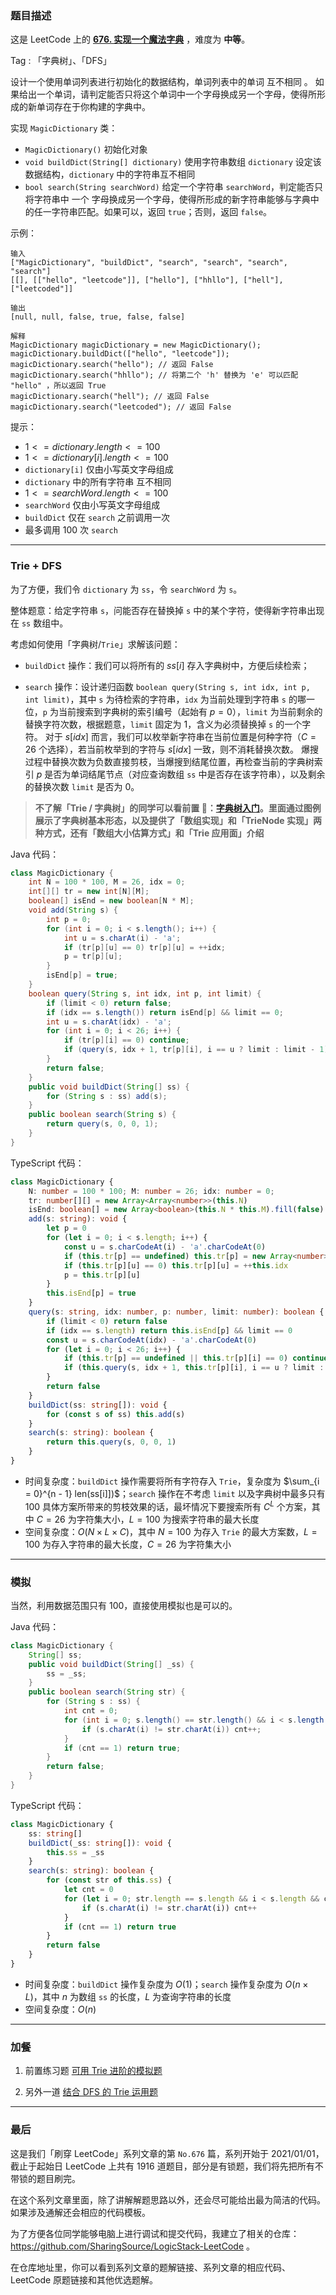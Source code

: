 ### 题目描述

这是 LeetCode 上的 **[676. 实现一个魔法字典](https://leetcode.cn/problems/cut-off-trees-for-golf-event/solution/by-ac_oier-ksth/)** ，难度为 **中等**。

Tag : 「字典树」、「DFS」



设计一个使用单词列表进行初始化的数据结构，单词列表中的单词 互不相同 。 如果给出一个单词，请判定能否只将这个单词中一个字母换成另一个字母，使得所形成的新单词存在于你构建的字典中。

实现 `MagicDictionary` 类：

* `MagicDictionary()` 初始化对象
* `void buildDict(String[] dictionary)` 使用字符串数组 `dictionary` 设定该数据结构，`dictionary` 中的字符串互不相同
* `bool search(String searchWord)` 给定一个字符串 `searchWord`，判定能否只将字符串中 一个 字母换成另一个字母，使得所形成的新字符串能够与字典中的任一字符串匹配。如果可以，返回 `true`；否则，返回 `false`。

示例：
```
输入
["MagicDictionary", "buildDict", "search", "search", "search", "search"]
[[], [["hello", "leetcode"]], ["hello"], ["hhllo"], ["hell"], ["leetcoded"]]

输出
[null, null, false, true, false, false]

解释
MagicDictionary magicDictionary = new MagicDictionary();
magicDictionary.buildDict(["hello", "leetcode"]);
magicDictionary.search("hello"); // 返回 False
magicDictionary.search("hhllo"); // 将第二个 'h' 替换为 'e' 可以匹配 "hello" ，所以返回 True
magicDictionary.search("hell"); // 返回 False
magicDictionary.search("leetcoded"); // 返回 False
```

提示：
* $1 <= dictionary.length <= 100$
* $1 <= dictionary[i].length <= 100$
* `dictionary[i]` 仅由小写英文字母组成
* `dictionary` 中的所有字符串 互不相同
* $1 <= searchWord.length <= 100$
* `searchWord` 仅由小写英文字母组成
* `buildDict` 仅在 `search` 之前调用一次
* 最多调用 $100$ 次 `search`

---

### Trie + DFS

为了方便，我们令 `dictionary` 为 `ss`，令 `searchWord` 为 `s`。

整体题意：给定字符串 `s`，问能否存在替换掉 `s` 中的某个字符，使得新字符串出现在 `ss` 数组中。

考虑如何使用「字典树/`Trie`」求解该问题：
*  `buildDict` 操作：我们可以将所有的 $ss[i]$ 存入字典树中，方便后续检索；

* `search` 操作：设计递归函数 `boolean query(String s, int idx, int p, int limit)`，其中 `s` 为待检索的字符串，`idx` 为当前处理到字符串 `s` 的哪一位，`p` 为当前搜索到字典树的索引编号（起始有 $p = 0$），`limit` 为当前剩余的替换字符次数，根据题意，`limit` 固定为 $1$，含义为必须替换掉 `s` 的一个字符。
    对于 $s[idx]$ 而言，我们可以枚举新字符串在当前位置是何种字符（$C = 26$ 个选择），若当前枚举到的字符与 $s[idx]$ 一致，则不消耗替换次数。
    爆搜过程中替换次数为负数直接剪枝，当爆搜到结尾位置，再检查当前的字典树索引 $p$ 是否为单词结尾节点（对应查询数组 `ss` 中是否存在该字符串），以及剩余的替换次数 `limit` 是否为 $0$。

> **不了解「Trie / 字典树」的同学可以看前置 🧀：[字典树入门](https://mp.weixin.qq.com/s?__biz=MzU4NDE3MTEyMA==&mid=2247488490&idx=1&sn=db2998cb0e5f08684ee1b6009b974089)。里面通过图例展示了字典树基本形态，以及提供了「数组实现」和「TrieNode 实现」两种方式，还有「数组大小估算方式」和「Trie 应用面」介绍**

Java 代码：
```Java
class MagicDictionary {
    int N = 100 * 100, M = 26, idx = 0;
    int[][] tr = new int[N][M];
    boolean[] isEnd = new boolean[N * M];
    void add(String s) {
        int p = 0;
        for (int i = 0; i < s.length(); i++) {
            int u = s.charAt(i) - 'a';
            if (tr[p][u] == 0) tr[p][u] = ++idx;
            p = tr[p][u];
        }
        isEnd[p] = true;
    }
    boolean query(String s, int idx, int p, int limit) {
        if (limit < 0) return false;
        if (idx == s.length()) return isEnd[p] && limit == 0;
        int u = s.charAt(idx) - 'a';
        for (int i = 0; i < 26; i++) {
            if (tr[p][i] == 0) continue;
            if (query(s, idx + 1, tr[p][i], i == u ? limit : limit - 1)) return true;
        }
        return false;
    }
    public void buildDict(String[] ss) {
        for (String s : ss) add(s);
    }
    public boolean search(String s) {
        return query(s, 0, 0, 1);
    }
}
```
TypeScript 代码：
```TypeScript
class MagicDictionary {
    N: number = 100 * 100; M: number = 26; idx: number = 0;
    tr: number[][] = new Array<Array<number>>(this.N)
    isEnd: boolean[] = new Array<boolean>(this.N * this.M).fill(false)
    add(s: string): void {
        let p = 0
        for (let i = 0; i < s.length; i++) {
            const u = s.charCodeAt(i) - 'a'.charCodeAt(0)
            if (this.tr[p] == undefined) this.tr[p] = new Array<number>(this.M).fill(0)
            if (this.tr[p][u] == 0) this.tr[p][u] = ++this.idx
            p = this.tr[p][u]
        }
        this.isEnd[p] = true
    }
    query(s: string, idx: number, p: number, limit: number): boolean {
        if (limit < 0) return false
        if (idx == s.length) return this.isEnd[p] && limit == 0
        const u = s.charCodeAt(idx) - 'a'.charCodeAt(0)
        for (let i = 0; i < 26; i++) {
            if (this.tr[p] == undefined || this.tr[p][i] == 0) continue
            if (this.query(s, idx + 1, this.tr[p][i], i == u ? limit : limit - 1)) return true
        }
        return false
    }
    buildDict(ss: string[]): void {
        for (const s of ss) this.add(s)
    }
    search(s: string): boolean {
        return this.query(s, 0, 0, 1)
    }
}
```
* 时间复杂度：`buildDict` 操作需要将所有字符存入 `Trie`，复杂度为 $\sum_{i = 0}^{n - 1} len(ss[i]])$；`search` 操作在不考虑 `limit` 以及字典树中最多只有 $100$ 具体方案所带来的剪枝效果的话，最坏情况下要搜索所有 $C^L$ 个方案，其中 $C = 26$ 为字符集大小，$L = 100$ 为搜索字符串的最大长度
* 空间复杂度：$O(N \times L \times C)$，其中 $N = 100$ 为存入 `Trie` 的最大方案数，$L = 100$ 为存入字符串的最大长度，$C = 26$ 为字符集大小

---

### 模拟

当然，利用数据范围只有 $100$，直接使用模拟也是可以的。

Java 代码：
```Java
class MagicDictionary {
    String[] ss;
    public void buildDict(String[] _ss) {
        ss = _ss;
    }
    public boolean search(String str) {
        for (String s : ss) {
            int cnt = 0;
            for (int i = 0; s.length() == str.length() && i < s.length() && cnt <= 1; i++) {
                if (s.charAt(i) != str.charAt(i)) cnt++;
            }
            if (cnt == 1) return true;
        }
        return false;
    }
}
```
TypeScript 代码：
```TypeScript
class MagicDictionary {
    ss: string[]
    buildDict(_ss: string[]): void {
        this.ss = _ss
    }
    search(s: string): boolean {
        for (const str of this.ss) {
            let cnt = 0
            for (let i = 0; str.length == s.length && i < s.length && cnt <= 1; i++) {
                if (s.charAt(i) != str.charAt(i)) cnt++
            }
            if (cnt == 1) return true
        }
        return false
    }
}
```
* 时间复杂度：`buildDict` 操作复杂度为 $O(1)$；`search` 操作复杂度为 $O(n \times L)$，其中 $n$ 为数组 `ss` 的长度，$L$ 为查询字符串的长度
* 空间复杂度：$O(n)$

---

### 加餐

1. 前置练习题 [可用 Trie 进阶的模拟题](https://mp.weixin.qq.com/s?__biz=MzU4NDE3MTEyMA==&mid=2247492214&idx=1&sn=40fa070fe3b014873297f7ff740ba60f)

2. 另外一道 [结合 DFS 的 Trie 运用题](https://mp.weixin.qq.com/s?__biz=MzU4NDE3MTEyMA==&mid=2247492188&idx=1&sn=a1436d1ffe2b8200a36c3196ca1c7ed1)

---

### 最后

这是我们「刷穿 LeetCode」系列文章的第 `No.676` 篇，系列开始于 2021/01/01，截止于起始日 LeetCode 上共有 1916 道题目，部分是有锁题，我们将先把所有不带锁的题目刷完。

在这个系列文章里面，除了讲解解题思路以外，还会尽可能给出最为简洁的代码。如果涉及通解还会相应的代码模板。

为了方便各位同学能够电脑上进行调试和提交代码，我建立了相关的仓库：https://github.com/SharingSource/LogicStack-LeetCode 。

在仓库地址里，你可以看到系列文章的题解链接、系列文章的相应代码、LeetCode 原题链接和其他优选题解。

